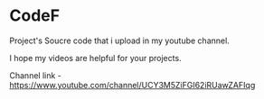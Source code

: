 # CodeF

Project's Soucre code that i upload in my youtube channel.

I hope my videos are helpful for your projects.

Channel link - https://www.youtube.com/channel/UCY3M5ZiFGI62iRUawZAFIqg
